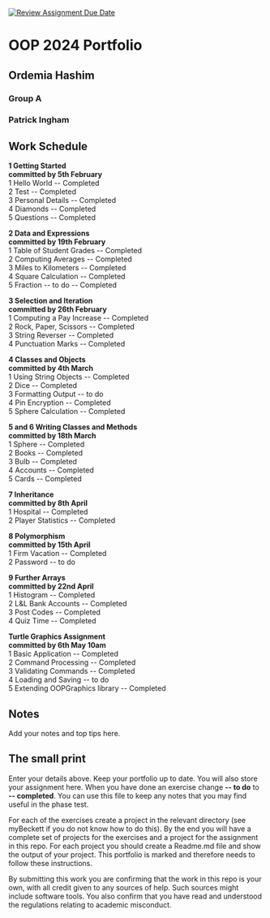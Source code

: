 [![Review Assignment Due Date](https://classroom.github.com/assets/deadline-readme-button-24ddc0f5d75046c5622901739e7c5dd533143b0c8e959d652212380cedb1ea36.svg)](https://classroom.github.com/a/mx4vd1Bo)

# OOP 2024 Portfolio
## Ordemia Hashim
### Group A
### Patrick Ingham



## Work Schedule
**1 Getting Started**\
**committed by 5th February**\
1 Hello World        -- Completed\
2 Test               -- Completed\
3 Personal Details   -- Completed\
4 Diamonds           -- Completed\
5 Questions          -- Completed

**2 Data and Expressions**\
**committed by 19th February**\
1 Table of Student Grades  -- Completed\
2 Computing Averages       -- Completed\
3 Miles to Kilometers      -- Completed\
4 Square Calculation       -- Completed\
5 Fraction -- to do        -- Completed

**3 Selection and Iteration**\
**committed by 26th February**\
1 Computing a Pay Increase   -- Completed\
2 Rock, Paper, Scissors      -- Completed\
3 String Reverser            -- Completed\
4 Punctuation Marks          -- Completed

**4 Classes and Objects**\
**committed by 4th March**\
1 Using String Objects     -- Completed\
2 Dice                     -- Completed\
3 Formatting Output        -- to do\
4 Pin Encryption           -- Completed\
5 Sphere Calculation       -- Completed

**5 and 6 Writing Classes and Methods**\
**committed by 18th March**\
1 Sphere       -- Completed\
2 Books        -- Completed\
3 Bulb         -- Completed\
4 Accounts     -- Completed\
5 Cards        -- Completed

**7 Inheritance**\
**committed by 8th April**\
1 Hospital            -- Completed\
2 Player Statistics   -- Completed

**8 Polymorphism**\
**committed by 15th April**\
1 Firm Vacation           -- Completed\
2 Password                -- to do

**9 Further Arrays**\
**committed by 22nd April**\
1 Histogram             -- Completed\
2 L&L Bank Accounts     -- Completed\
3 Post Codes            -- Completed\
4 Quiz Time             -- Completed

**Turtle Graphics Assignment**\
**committed by 6th May 10am**\
1 Basic Application           -- Completed\
2 Command Processing          -- Completed\
3 Validating Commands        -- Completed\
4 Loading and Saving          -- to do\
5 Extending OOPGraphics library    -- Completed

## Notes
Add your notes and top tips here.

## The small print
Enter your details above. Keep your portfolio up to date. You will also store your assignment here.
When you have done an exercise change **-- to do** to **-- completed**.
You can use this file to keep any notes that you may find useful in the phase test.

For each of the exercises create a project in the relevant directory (see myBeckett if you do not know how to do this).
By the end you will have a complete set of projects for the exercises and a project for the assignment in this repo.
For each project you should create a Readme.md file and show the output of your project.
This portfolio is marked and therefore needs to follow these instructions.

By submitting this work you are confirming that the work in this repo is your own, with all credit given to any sources of help. Such sources might include software tools.
You also confirm that you have read and understood the regulations relating to academic misconduct.
